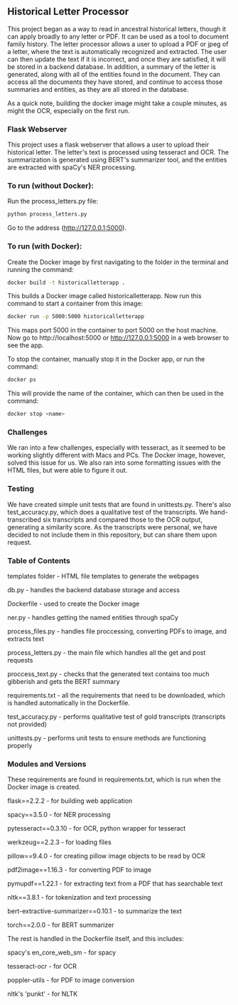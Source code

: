 ## Historical Letter Processor

This project began as a way to read in ancestral historical letters, though it can apply broadly to any letter or PDF. It can be used as a tool to document family history. The letter processor allows a user to upload a PDF or jpeg of a letter, where the text is automatically recognized and extracted. The user can then update the text if it is incorrect, and once they are satisfied, it will be stored in a backend database. In addition, a summary of the letter is generated, along with all of the entities found in the document. They can access all the documents they have stored, and continue to access those summaries and entities, as they are all stored in the database. 

As a quick note, building the docker image might take a couple minutes, as might the OCR, especially on the first run. 

### Flask Webserver

This project uses a flask webserver that allows a user to upload their historical letter. The letter's text is processed using tesseract and OCR. The summarization is generated using BERT's summarizer tool, and the entities are extracted with spaCy's NER processing. 

### To run (without Docker): 

Run the process_letters.py file:
```bash
python process_letters.py
```
Go to the address (http://127.0.0.1:5000).

### To run (with Docker): 

Create the Docker image by first navigating to the folder in the terminal and running the command:
```bash
docker build -t historicalletterapp .
```

This builds a Docker image called historicalletterapp. Now run this command to start a container from this image:
```bash
docker run -p 5000:5000 historicalletterapp
```

This maps port 5000 in the container to port 5000 on the host machine. Now go to http://localhost:5000 or http://127.0.0.1:5000 in a web browser to see the app. 

To stop the container, manually stop it in the Docker app, or run the command:
```bash
docker ps
```

This will provide the name of the container, which can then be used in the command:
```bash
docker stop <name>
```

### Challenges

We ran into a few challenges, especially with tesseract, as it seemed to be working slightly different with Macs and PCs. The Docker image, however, solved this issue for us. We also ran into some formatting issues with the HTML files, but were able to figure it out. 

### Testing

We have created simple unit tests that are found in unittests.py. There's also test_accuracy.py, which does a qualitative test of the transcripts. We hand-transcribed six transcripts and compared those to the OCR output, generating a similarity score. As the transcripts were personal, we have decided to not include them in this repository, but can share them upon request. 

### Table of Contents

templates folder - HTML file templates to generate the webpages

db.py - handles the backend database storage and access

Dockerfile - used to create the Docker image

ner.py - handles getting the named entities through spaCy

process_files.py - handles file proccessing, converting PDFs to image, and extracts text

process_letters.py - the main file which handles all the get and post requests

proccess_text.py - checks that the generated text contains too much gibberish and gets the BERT summary

requirements.txt - all the requirements that need to be downloaded, which is handled automatically in the Dockerfile. 

test_accuracy.py - performs qualitative test of gold transcripts (transcripts not provided)

unittests.py - performs unit tests to ensure methods are functioning properly

### Modules and Versions

These requirements are found in requirements.txt, which is run when the Docker image is created.

flask==2.2.2 - for building web application

spacy==3.5.0 - for NER processing

pytesseract==0.3.10 - for OCR, python wrapper for tesseract

werkzeug==2.2.3 - for loading files

pillow==9.4.0 - for creating pillow image objects to be read by OCR

pdf2image==1.16.3 - for converting PDF to image

pymupdf==1.22.1 - for extracting text from a PDF that has searchable text

nltk==3.8.1 - for tokenization and text processing

bert-extractive-summarizer==0.10.1 - to summarize the text

torch==2.0.0 - for BERT summarizer

The rest is handled in the Dockerfile itself, and this includes:

spacy's en_core_web_sm - for spacy 

tesseract-ocr - for OCR

poppler-utils - for PDF to image conversion

nltk's 'punkt' - for NLTK
